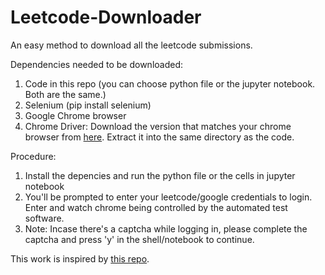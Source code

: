 # Leetcode-Downloader
An easy method to download all the leetcode submissions.

Dependencies needed to be downloaded:

1. Code in this repo (you can choose python file or the jupyter notebook. Both are the same.)
1. Selenium (pip install selenium)
2. Google Chrome browser
3. Chrome Driver: Download the version that matches your chrome browser from <a href="https://chromedriver.chromium.org/downloads"> here</a>. Extract it into the same directory as the code.

Procedure:

1. Install the depencies and run the python file or the cells in jupyter notebook
2. You'll be prompted to enter your leetcode/google credentials to login. Enter and watch chrome being controlled by the automated test software.
3. Note: Incase there's a captcha while logging in, please complete the captcha and press 'y' in the shell/notebook to continue.

This work is inspired by <a href="https://github.com/dhananjay1210/Leetcode-Downloader">this repo</a>.

